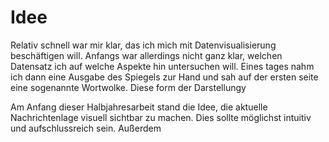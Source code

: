 # Idee
Relativ schnell war mir klar, das ich mich mit Datenvisualisierung beschäftigen will. Anfangs war allerdings nicht ganz klar, welchen Datensatz ich auf welche Aspekte hin untersuchen will. Eines tages nahm ich dann eine Ausgabe des Spiegels zur Hand und sah auf der ersten seite eine sogenannte Wortwolke. Diese form der Darstellungy

Am Anfang dieser Halbjahresarbeit stand die Idee, die aktuelle Nachrichtenlage visuell sichtbar zu machen. Dies sollte möglichst intuitiv und aufschlussreich sein. Außerdem
